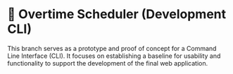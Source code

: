 # 📅 Overtime Scheduler (Development CLI)

This branch serves as a prototype and proof of concept for a Command Line Interface (CLI). It focuses on establishing a baseline for usability and functionality to support the development of the final web application.
